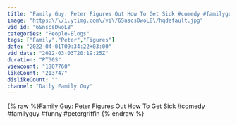 ```yaml
---
title: "Family Guy: Peter Figures Out How To Get Sick #comedy #familyguy #funny #petergriffin"
image: "https:\/\/i.ytimg.com\/vi\/6SnscsDwoL8\/hqdefault.jpg"
vid_id: "6SnscsDwoL8"
categories: "People-Blogs"
tags: ["Family","Peter","Figures"]
date: "2022-04-01T09:34:22+03:00"
vid_date: "2022-03-03T20:19:25Z"
duration: "PT30S"
viewcount: "1807760"
likeCount: "213747"
dislikeCount: ""
channel: "Daily Family Guy"
---
```

{% raw %}Family Guy: Peter Figures Out How To Get Sick #comedy #familyguy #funny #petergriffin {% endraw %}
